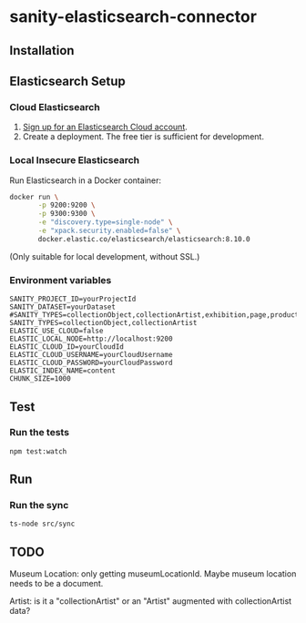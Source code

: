 # sanity-elasticsearch-connector

## Installation

## Elasticsearch Setup

### Cloud Elasticsearch

1. [Sign up for an Elasticsearch Cloud account](https://cloud.elastic.co/).
2. Create a deployment. The free tier is sufficient for development.

### Local Insecure Elasticsearch

Run Elasticsearch in a Docker container:

```bash
docker run \
       -p 9200:9200 \
       -p 9300:9300 \
       -e "discovery.type=single-node" \
       -e "xpack.security.enabled=false" \
       docker.elastic.co/elasticsearch/elasticsearch:8.10.0
```

(Only suitable for local development, without SSL.)

### Environment variables

```
SANITY_PROJECT_ID=yourProjectId
SANITY_DATASET=yourDataset
#SANITY_TYPES=collectionObject,collectionArtist,exhibition,page,product
SANITY_TYPES=collectionObject,collectionArtist
ELASTIC_USE_CLOUD=false
ELASTIC_LOCAL_NODE=http://localhost:9200
ELASTIC_CLOUD_ID=yourCloudId
ELASTIC_CLOUD_USERNAME=yourCloudUsername
ELASTIC_CLOUD_PASSWORD=yourCloudPassword
ELASTIC_INDEX_NAME=content
CHUNK_SIZE=1000
```

## Test

### Run the tests

```
npm test:watch
```

## Run

### Run the sync

```
ts-node src/sync
```

## TODO

Museum Location: only getting museumLocationId. Maybe museum location needs to be a document.

Artist: is it a "collectionArtist" or an "Artist" augmented with collectionArtist data?
